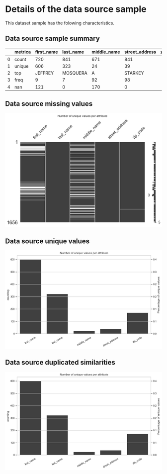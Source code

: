 # Details of the data source sample


This dataset sample has the folowing characteristics.

## Data source sample summary

|    | metrica   | first_name   | last_name   | middle_name   | street_address   |   zip_code |
|---:|:----------|:-------------|:------------|:--------------|:-----------------|-----------:|
|  0 | count     | 720          | 841         | 671           | 841              |        841 |
|  1 | unique    | 606          | 323         | 24            | 39               |        171 |
|  2 | top       | JEFFREY      | MOSQUERA    | A             | STARKEY          |        102 |
|  3 | freq      | 9            | 7           | 92            | 98               |         26 |
|  4 | nan       | 121          | 0           | 170           | 0                |          3 |

## Data source missing values

![image](https://github.com/thiagonobrega/ds_utils/blob/master/datasets/census/stats/census_missing.png "Sim")

## Data source unique values

![image](https://github.com/thiagonobrega/ds_utils/blob/master/datasets/census/stats/census_unique.png "Sim")

## Data source duplicated similarities

![image](https://github.com/thiagonobrega/ds_utils/blob/master/datasets/census/stats/census_unique.png "Sim")

